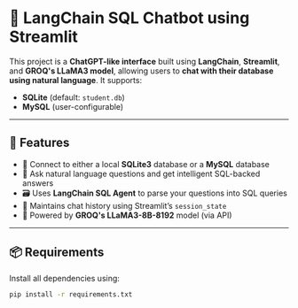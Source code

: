 # 🦜 LangChain SQL Chatbot using Streamlit

This project is a **ChatGPT-like interface** built using **LangChain**, **Streamlit**, and **GROQ's LLaMA3 model**, allowing users to **chat with their database using natural language**. It supports:
- **SQLite** (default: `student.db`)
- **MySQL** (user-configurable)

---

## 🚀 Features

- 🔌 Connect to either a local **SQLite3** database or a **MySQL** database
- 🧠 Ask natural language questions and get intelligent SQL-backed answers
- 🗃️ Uses **LangChain SQL Agent** to parse your questions into SQL queries
- 🧵 Maintains chat history using Streamlit’s `session_state`
- 🦙 Powered by **GROQ's LLaMA3-8B-8192** model (via API)

---

## 📦 Requirements

Install all dependencies using:

```bash
pip install -r requirements.txt
